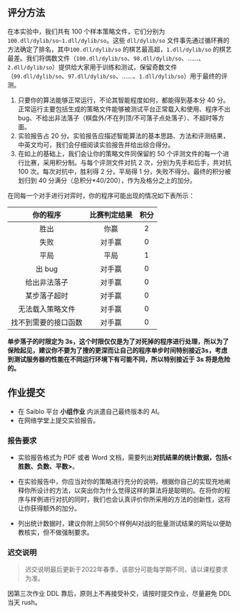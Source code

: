 ## 评分方法

在本实验中，我们共有 100 个样本策略文件，它们分别为 `100.dll/dylib/so~1.dll/dylib/so`。这些 `dll/dylib/so` 文件事先通过循环赛的方法确定了排名，其中`100.dll/dylib/so` 的棋艺最高超，`1.dll/dylib/so` 的棋艺最差。我们将偶数文件（`100.dll/dylib/so`、`98.dll/dylib/so`、……、`2.dll/dylib/so`）提供给大家用于训练和测试，保留奇数文件（`99.dll/dylib/so`、`97.dll/dylib/so`、……、`1.dll/dylib/so`）用于最终的评测。

1. 只要你的算法能够正常运行，不论其智能程度如何，都能得到基本分 40 分。正常运行主要包括生成的策略文件能够被测试平台正常载入和使用、程序不出bug、不给出非法落子（棋盘外/不在列顶/不可落子点处落子）、不超时等方面。
2. 实验报告占 20 分。实验报告应描述智能算法的基本思路、方法和评测结果，中英文均可，我们会仔细阅读实验报告并给出综合得分。
3. 在如上的基础上，我们会让你的策略文件同保留的 50 个评测文件的每一个进行比赛，采用积分制。与每个评测文件对抗 2 次，分别为先手和后手，共对抗 100 次。每次对抗中，胜利得 2 分，平局得 1 分，失败不得分。最终的积分被划归到 40 分满分（总积分*40/200），作为及格分之上的加分。

在同每一个对手进行对弈时，你的程序可能出现的情况如下表所示：

|       你的程序       | 比赛判定结果 | 积分 |
| :------------------: | :----------: | :--: |
|         胜出         |     你赢     |  2   |
|         失败         |    对手赢    |  0   |
|         平局         |     平局     |  1   |
|        出 bug        |    对手赢    |  0   |
|     给出非法落子     |    对手赢    |  0   |
|     某步落子超时     |    对手赢    |  0   |
|   无法载入策略文件   |    对手赢    |  0   |
| 找不到需要的接口函数 |    对手赢    |  0   |

**单步落子的时限定为 3s，这个时限仅仅是为了对死掉的程序进行处理，所以为了保险起见，建议你不要为了搜的更深而让自己的程序单步时间特别接近3s，考虑到测试服务器的性能在不同运行环境下有可能不同，所以特别接近于 3s 将是危险的。**

## 作业提交

- 在 Saiblo 平台 **小组作业** 内派遣自己最终版本的 AI。
- 在网络学堂上提交实验报告。

### 报告要求

- 实验报告格式为 PDF 或者 Word 文档，需要列出**对抗结果的统计数据，包括<胜数、负数、平数>**。

- 在实验报告中，你应当对你的策略进行充分的说明，根据你自己的实现充地阐释你所设计的方法，以突出你为什么觉得这样的算法将是聪明的。在将你的程序与样例进行对抗的同时，我们也会认真评价你所采用的方法的创新性，这将让你获得额外的加分。

- 列出统计数据时，建议你附上同50个样例AI对战的批量测试结果的网址以便助教核实，但不做强制要求。

### 迟交说明

> 迟交说明最后更新于2022年春季，该部分可能每学期不同，请以课程要求为准。

因第三次作业 DDL 靠后，原则上不再接受补交，请按时提交作业，尽量避免 DDL 当天 rush。
